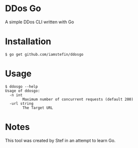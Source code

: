 # DDos Go

A simple DDos CLI written with Go

# Installation

```console
$ go get github.com/iamstefin/ddosgo
```

# Usage

```
$ ddosgo --help
Usage of ddosgo:
  -n int
    	Maximum number of concurrent requests (default 200)
  -url string
    	The Target URL
```

# Notes

This tool was created by Stef in an attempt to learn Go.
